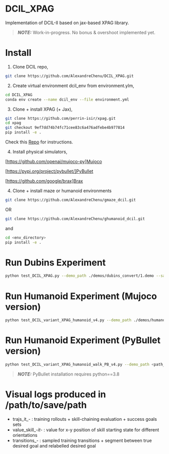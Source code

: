# DCIL_XPAG
Implementation of DCIL-II based on jax-based XPAG library. 

> **_NOTE:_**  Work-in-progress. No bonus & overshoot implemented yet. 

# Install 

1. Clone DCIL repo,

```sh
git clone https://github.com/AlexandreChenu/DCIL_XPAG.git
```

2. Create virtual environment dcil_env from environment.ylm,

```sh
cd DCIL_XPAG
conda env create --name dcil_env --file environment.yml
```

3. Clone + install XPAG (+ Jax),

```sh
git clone https://github.com/perrin-isir/xpag.git
cd xpag
git checkout 9ef7dd74b74fc71cee83c6a476adfebe4b977814
pip install -e .
```

Check this [Repo](https://github.com/perrin-isir/xpag) for instructions.

4. Install physical simulators, 

[https://github.com/openai/mujoco-py]Mujoco

[https://pypi.org/project/pybullet/]PyBullet

[https://github.com/google/brax]Brax


4. Clone + install maze or humanoid environments 

```sh
git clone https://github.com/AlexandreChenu/gmaze_dcil.git
```
OR

```sh
git clone https://github.com/AlexandreChenu/ghumanoid_dcil.git
```

and 

```sh
cd <env_directory>
pip install -e .
```

# Run Dubins Experiment

```sh
python test_DCIL_XPAG.py --demo_path ./demos/dubins_convert/1.demo --save_path /path/to/save/path
```

# Run Humanoid Experiment (Mujoco version)

```sh
python test_DCIL_variant_XPAG_humanoid_v4.py --demo_path ./demos/humanoid_convert/1.demo --save_path <path_to_results_directory> --eps_state 0.5  --value_clipping 1
```

# Run Humanoid Experiment (PyBullet version) 

```sh
python test_DCIL_variant_XPAG_humanoid_walk_PB_v4.py --demo_path <path_to_this_directory>/demos/humanoid_PB_walk/ --save_path <path_to_results_directory> --eps_state 0.2  --value_clipping 1
```

> **_NOTE:_**  PyBullet installation requires python==3.8  

# Visual logs produced in /path/to/save/path

- trajs_it_- : training rollouts + skill-chaining evaluation + success goals sets 
- value_skill_-_it_- : value for x-y position of skill starting state for different orientations 
- transitions_- : sampled training transitions + segment between true desired goal and relabelled desired goal

